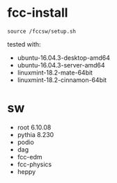 # fcc-install

``source /fccsw/setup.sh``

tested with: 
* ubuntu-16.04.3-desktop-amd64
* ubuntu-16.04.3-server-amd64
* linuxmint-18.2-mate-64bit
* linuxmint-18.2-cinnamon-64bit

# sw
* root 6.10.08
* pythia 8.230
* podio
* dag
* fcc-edm
* fcc-physics
* heppy
